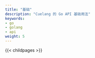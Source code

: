 ```yaml
---
title: "基础"
description: "Cuelang 的 Go API 基础用法"
keywords:
- go
- golang
- api
weight: 5
---
```



{{< childpages >}}
